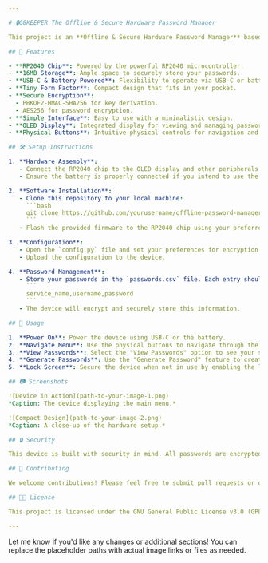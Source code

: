 ```yaml
---

# 🔒G8KEEPER The Offline & Secure Hardware Password Manager

This project is an **Offline & Secure Hardware Password Manager** based on the RP2040 chip. Designed to be secure, portable, and easy to use, it ensures that your passwords are always safe and accessible only to you. With robust encryption and hardware-level protection, your data remains secure even when you're on the go.

## 🚀 Features

- **RP2040 Chip**: Powered by the powerful RP2040 microcontroller.
- **16MB Storage**: Ample space to securely store your passwords.
- **USB-C & Battery Powered**: Flexibility to operate via USB-C or battery for portability.
- **Tiny Form Factor**: Compact design that fits in your pocket.
- **Secure Encryption**:
  - PBKDF2-HMAC-SHA256 for key derivation.
  - AES256 for password encryption.
- **Simple Interface**: Easy to use with a minimalistic design.
- **OLED Display**: Integrated display for viewing and managing passwords.
- **Physical Buttons**: Intuitive physical controls for navigation and operation.

## 🛠️ Setup Instructions

1. **Hardware Assembly**:
   - Connect the RP2040 chip to the OLED display and other peripherals as per the schematic.
   - Ensure the battery is properly connected if you intend to use the device in portable mode.

2. **Software Installation**:
   - Clone this repository to your local machine:
     ```bash
     git clone https://github.com/yourusername/offline-password-manager.git
     ```
   - Flash the provided firmware to the RP2040 chip using your preferred method.

3. **Configuration**:
   - Open the `config.py` file and set your preferences for encryption keys, display settings, etc.
   - Upload the configuration to the device.

4. **Password Management**:
   - Store your passwords in the `passwords.csv` file. Each entry should be formatted as:
     ```
     service_name,username,password
     ```
   - The device will encrypt and securely store this information.

## 🔑 Usage

1. **Power On**: Power the device using USB-C or the battery.
2. **Navigate Menu**: Use the physical buttons to navigate through the menu.
3. **View Passwords**: Select the "View Passwords" option to see your stored credentials.
4. **Generate Passwords**: Use the "Generate Password" feature to create new, secure passwords.
5. **Lock Screen**: Secure the device when not in use by enabling the lock screen.

## 📷 Screenshots

![Device in Action](path-to-your-image-1.png)
*Caption: The device displaying the main menu.*

![Compact Design](path-to-your-image-2.png)
*Caption: A close-up of the hardware setup.*

## 🔒 Security

This device is built with security in mind. All passwords are encrypted using AES256, and the keys are derived using PBKDF2-HMAC-SHA256, ensuring robust protection against unauthorized access.

## 🤝 Contributing

We welcome contributions! Please feel free to submit pull requests or open issues to improve the project.

## 🧑‍💻 License

This project is licensed under the GNU General Public License v3.0 (GPL-3.0) - see the [LICENSE](LICENSE) file for details.

---
```


Let me know if you'd like any changes or additional sections! You can replace the placeholder paths with actual image links or files as needed.
